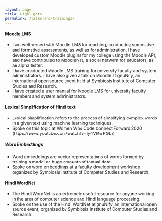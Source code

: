 ```yaml
---
layout: page
title: Highlights
permalink: /talks-and-trainings/
---
```



<h4>Moodle LMS</h4>
<ul>
<li>I am well versed with Moodle LMS for teaching,
 conducting summative and formative assessments, 
 as well as for administration. I have developed 
 custom Moodle plugins for my college using 
 the Moodle API, and have contributed to MoodleNet, 
 a social network for educators, as an alpha tester.
</li>
<li> I have conducted Moodle LMS training for university faculty 
and system administrators. I have also given a talk on Moodle at gnuNify, an international open source event held at Symbiosis Institute of Computer Studies and Research.</li>
<li> I have created a user manual for Moodle LMS for 
university faculty members and system administrators.</li>
</ul>

<h4>Lexical Simplification of Hindi text</h4>
<ul>
<li> Lexical simplification refers to the process of 
simplifying complex words in a given text using machine 
learning techniques.
</li>
<li> Spoke on this topic at Women Who Code Connect Forward 2020 (https://www.youtube.com/watch?v=ly4VlKwPGLs)
</li>
</ul>

<h5>Word Embeddings</h5>
<ul>
<li>Word embeddings are vector representations of words formed by training a model on huge amounts of textual data.
</li>
<li>
Spoke on word embeddings at a faculty development workshop organized by Symbiosis Institute of Computer Studies and Research.
</li>
</ul>

<h4>Hindi WordNet</h4>
<ul>
<li>The Hindi WordNet is an extremely useful resource for anyone working in the area of computer science and Hindi language processing.
</li>
<li>
Spoke on the use of the Hindi WordNet at gnuNify, an international open source event, organized by Symbiosis Institute of Computer Studies and Research.
</li>
</ul>
